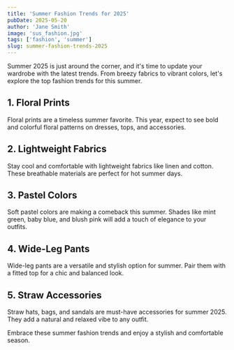 ```yaml
---
title: 'Summer Fashion Trends for 2025'
pubDate: 2025-05-20
author: 'Jane Smith'
image: 'sus_fashion.jpg'
tags: ['fashion', 'summer']
slug: summer-fashion-trends-2025
---
```


Summer 2025 is just around the corner, and it's time to update your wardrobe with the latest trends. From breezy fabrics to vibrant colors, let's explore the top fashion trends for this summer.

## 1. Floral Prints

Floral prints are a timeless summer favorite. This year, expect to see bold and colorful floral patterns on dresses, tops, and accessories.

## 2. Lightweight Fabrics

Stay cool and comfortable with lightweight fabrics like linen and cotton. These breathable materials are perfect for hot summer days.

## 3. Pastel Colors

Soft pastel colors are making a comeback this summer. Shades like mint green, baby blue, and blush pink will add a touch of elegance to your outfits.

## 4. Wide-Leg Pants

Wide-leg pants are a versatile and stylish option for summer. Pair them with a fitted top for a chic and balanced look.

## 5. Straw Accessories

Straw hats, bags, and sandals are must-have accessories for summer 2025. They add a natural and relaxed vibe to any outfit.

Embrace these summer fashion trends and enjoy a stylish and comfortable season.
